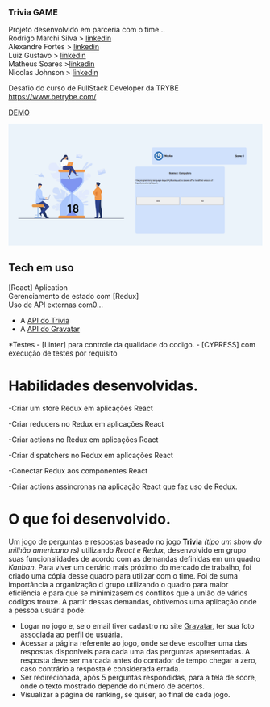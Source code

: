 ### Trivia GAME

Projeto desenvolvido em parceria com o time... </br>
Rodrigo Marchi Silva > [linkedin](https://www.linkedin.com/in/rodrigo-marchi-23a2031b7/) </br>
Alexandre Fortes > [linkedin](http://linkedin.com/in/alexandremarquesf) </br>
Luiz Gustavo > [linkedin](https://www.linkedin.com/in/luizsmatos/ )</br>
Matheus Soares >[linkedin](https://www.linkedin.com/in/mateeus-soarees/) </br>
Nicolas Johnson > [linkedin](https://www.linkedin.com/in/nicolas-johnson-279662210/) </br>

Desafio do curso de FullStack Developer da TRYBE https://www.betrybe.com/

[DEMO](linke)

![plot](./public/images/gameScreen.png)

## Tech em uso

[React] Aplication </br>
Gerenciamento de estado com [Redux] </br>
Uso de API externas com0...
  - A [API do Trivia](https://opentdb.com/api_config.php)
  - A [API do Gravatar](https://br.gravatar.com/site/implement/images/)

  *Testes
    - [Linter] para controle da qualidade do codigo.
    - [CYPRESS] com execução de testes por requisito

# Habilidades desenvolvidas.

-Criar um store Redux em aplicações React </br>

-Criar reducers no Redux em aplicações React </br>

-Criar actions no Redux em aplicações React </br>

-Criar dispatchers no Redux em aplicações React </br>

-Conectar Redux aos componentes React </br>

-Criar actions assíncronas na aplicação React que faz uso de Redux. </br>

# O que foi desenvolvido.

Um jogo de perguntas e respostas baseado no jogo **Trivia** _(tipo um show do milhão americano rs)_ utilizando _React e Redux_, desenvolvido em grupo suas funcionalidades de acordo com as demandas definidas em um quadro _Kanban_. Para viver um cenário mais próximo do mercado de trabalho, foi criado uma cópia desse quadro para utilizar com o time. Foi de suma importância a organização d grupo utilizando o quadro para maior eficiência e para que se minimizasem os conflitos que a união de vários códigos trouxe. A partir dessas demandas, obtivemos uma aplicação onde a pessoa usuária pode:

  - Logar no jogo e, se o email tiver cadastro no site [Gravatar](https://pt.gravatar.com/), ter sua foto associada ao perfil de usuária.
  - Acessar a página referente ao jogo, onde se deve escolher uma das respostas disponíveis para cada uma das perguntas apresentadas. A resposta deve ser marcada antes do contador de tempo chegar a zero, caso contrário a resposta é considerada errada.
  - Ser redirecionada, após 5 perguntas respondidas, para a tela de score, onde o texto mostrado depende do número de acertos.
  - Visualizar a página de ranking, se quiser, ao final de cada jogo.

